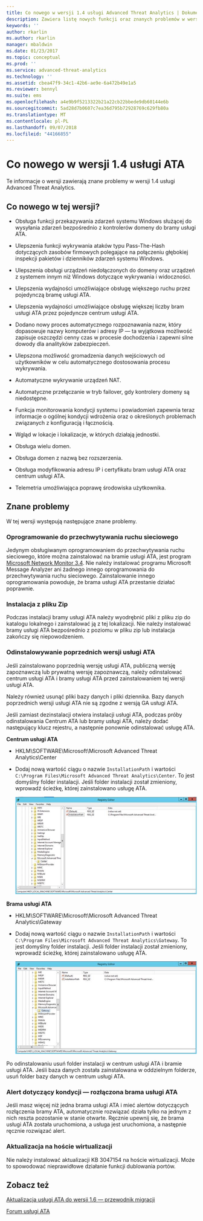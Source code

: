 ```yaml
---
title: Co nowego w wersji 1.4 usługi Advanced Threat Analytics | Dokumentacja firmy Microsoft
description: Zawiera listę nowych funkcji oraz znanych problemów w wersji 1.4 usługi ATA
keywords: ''
author: rkarlin
ms.author: rkarlin
manager: mbaldwin
ms.date: 01/23/2017
ms.topic: conceptual
ms.prod: ''
ms.service: advanced-threat-analytics
ms.technology: ''
ms.assetid: cbea47f9-34c1-42b6-ae9e-6a472b49e1a5
ms.reviewer: bennyl
ms.suite: ems
ms.openlocfilehash: a4e9b9f5213322b21a22cb22bbede9db60144e6b
ms.sourcegitcommit: 5ad28d7b0607c7ea36d795b72928769c629fb80a
ms.translationtype: MT
ms.contentlocale: pl-PL
ms.lasthandoff: 09/07/2018
ms.locfileid: "44166855"
---
```

# <a name="what39s-new-in-ata-version-14"></a>Co nowego w wersji 1.4 usługi ATA
Te informacje o wersji zawierają znane problemy w wersji 1.4 usługi Advanced Threat Analytics.

## <a name="whats-new-in-this-version"></a>Co nowego w tej wersji?

-   Obsługa funkcji przekazywania zdarzeń systemu Windows służącej do wysyłania zdarzeń bezpośrednio z kontrolerów domeny do bramy usługi ATA.

-   Ulepszenia funkcji wykrywania ataków typu Pass-The-Hash dotyczących zasobów firmowych polegające na połączeniu głębokiej inspekcji pakietów i dzienników zdarzeń systemu Windows.

-   Ulepszenia obsługi urządzeń niedołączonych do domeny oraz urządzeń z systemem innym niż Windows dotyczące wykrywania i widoczności.

-   Ulepszenia wydajności umożliwiające obsługę większego ruchu przez pojedynczą bramę usługi ATA.

-   Ulepszenia wydajności umożliwiające obsługę większej liczby bram usługi ATA przez pojedyncze centrum usługi ATA.

-   Dodano nowy proces automatycznego rozpoznawania nazw, który dopasowuje nazwy komputerów i adresy IP — ta wyjątkowa możliwość zapisuje oszczędzi cenny czas w procesie dochodzenia i zapewni silne dowody dla analityków zabezpieczeń.

-   Ulepszona możliwość gromadzenia danych wejściowych od użytkowników w celu automatycznego dostosowania procesu wykrywania.

-   Automatyczne wykrywanie urządzeń NAT.

-   Automatyczne przełączanie w tryb failover, gdy kontrolery domeny są niedostępne.

-   Funkcja monitorowania kondycji systemu i powiadomień zapewnia teraz informacje o ogólnej kondycji wdrożenia oraz o określonych problemach związanych z konfiguracją i łącznością.

-   Wgląd w lokacje i lokalizacje, w których działają jednostki.

-   Obsługa wielu domen.

-   Obsługa domen z nazwą bez rozszerzenia.

-   Obsługa modyfikowania adresu IP i certyfikatu bram usługi ATA oraz centrum usługi ATA.

-   Telemetria umożliwiająca poprawę środowiska użytkownika.

## <a name="known-issues"></a>Znane problemy
W tej wersji występują następujące znane problemy.

### <a name="network-capture-software"></a>Oprogramowanie do przechwytywania ruchu sieciowego
Jedynym obsługiwanym oprogramowaniem do przechwytywania ruchu sieciowego, które można zainstalować na bramie usługi ATA, jest program [Microsoft Network Monitor 3.4](http://www.microsoft.com/download/details.aspx?id=4865). Nie należy instalować programu Microsoft Message Analyzer ani żadnego innego oprogramowania do przechwytywania ruchu sieciowego. Zainstalowanie innego oprogramowania powoduje, że brama usługi ATA przestanie działać poprawnie.

### <a name="installation-from-zip-file"></a>Instalacja z pliku Zip
Podczas instalacji bramy usługi ATA należy wyodrębnić pliki z pliku zip do katalogu lokalnego i zainstalować ją z tej lokalizacji. Nie należy instalować bramy usługi ATA bezpośrednio z poziomu w pliku zip lub instalacja zakończy się niepowodzeniem.

### <a name="uninstalling-previous-versions-of-ata"></a>Odinstalowywanie poprzednich wersji usługi ATA
Jeśli zainstalowano poprzednią wersję usługi ATA, publiczną wersję zapoznawczą lub prywatną wersję zapoznawczą, należy odinstalować centrum usługi ATA i bramy usługi ATA przed zainstalowaniem tej wersji usługi ATA.

Należy również usunąć pliki bazy danych i pliki dziennika. Bazy danych poprzednich wersji usługi ATA nie są zgodne z wersją GA usługi ATA.

Jeśli zamiast dezinstalacji otwiera instalacji usługi ATA, podczas próby odinstalowania Centrum ATA lub bramy usługi ATA, należy dodać następujący klucz rejestru, a następnie ponownie odinstalować usługę ATA.

**Centrum usługi ATA**

-   HKLM\SOFTWARE\Microsoft\Microsoft Advanced Threat Analytics\Center

-   Dodaj nową wartość ciągu o nazwie `InstallationPath` i wartości `C:\Program Files\Microsoft Advanced Threat Analytics\Center`. To jest domyślny folder instalacji. Jeśli folder instalacji został zmieniony, wprowadź ścieżkę, której zainstalowano usługę ATA.

    ![Wprowadzanie ścieżki instalacji centrum usługi ATA w edytorze rejestru](media/ATA-uninstall-center-bug.jpg)

**Brama usługi ATA**

-   HKLM\SOFTWARE\Microsoft\Microsoft Advanced Threat Analytics\Gateway

-   Dodaj nową wartość ciągu o nazwie `InstallationPath` i wartości `C:\Program Files\Microsoft Advanced Threat Analytics\Gateway`. To jest domyślny folder instalacji.  Jeśli folder instalacji został zmieniony, wprowadź ścieżkę, której zainstalowano usługę ATA.

    ![Wprowadzanie ścieżki instalacji bramy usługi ATA w edytorze rejestru](media/ATA-GW-uninstall-bug.jpg)

Po odinstalowaniu usuń folder instalacji w centrum usługi ATA i bramie usługi ATA.  Jeśli baza danych została zainstalowana w oddzielnym folderze, usuń folder bazy danych w centrum usługi ATA.

### <a name="health-alert---disconnected-ata-gateway"></a>Alert dotyczący kondycji — rozłączona brama usługi ATA
Jeśli masz więcej niż jedna brama usługi ATA i mieć alertów dotyczących rozłączenia bramy ATA, automatycznie rozwiązać działa tylko na jednym z nich reszta pozostanie w stanie otwarte. Ręcznie upewnij się, że brama usługi ATA została uruchomiona, a usługa jest uruchomiona, a następnie ręcznie rozwiązać alert.

### <a name="kb-on-virtualization-host"></a>Aktualizacja na hoście wirtualizacji
Nie należy instalować aktualizacji KB 3047154 na hoście wirtualizacji. Może to spowodować nieprawidłowe działanie funkcji dublowania portów.

## <a name="see-also"></a>Zobacz też

[Aktualizacja usługi ATA do wersji 1.6 — przewodnik migracji](ata-update-1.6-migration-guide.md)

[Forum usługi ATA](https://social.technet.microsoft.com/Forums/security/home?forum=mata)